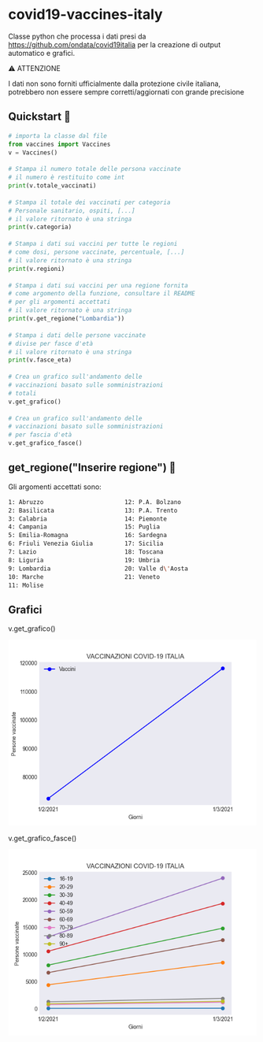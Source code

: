 # covid19-vaccines-italy
Classe python che processa i dati presi da https://github.com/ondata/covid19italia per la creazione di output automatico e grafici. 

⚠️ ATTENZIONE

I dati non sono forniti ufficialmente dalla protezione civile italiana, potrebbero non essere sempre corretti/aggiornati con grande precisione

## Quickstart 🚀

```python
# importa la classe dal file
from vaccines import Vaccines
v = Vaccines()

# Stampa il numero totale delle persona vaccinate
# il numero è restituito come int
print(v.totale_vaccinati)

# Stampa il totale dei vaccinati per categoria
# Personale sanitario, ospiti, [...]
# il valore ritornato è una stringa
print(v.categoria)

# Stampa i dati sui vaccini per tutte le regioni
# come dosi, persone vaccinate, percentuale, [...]
# il valore ritornato è una stringa
print(v.regioni)

# Stampa i dati sui vaccini per una regione fornita
# come argomento della funzione, consultare il README
# per gli argomenti accettati
# il valore ritornato è una stringa
print(v.get_regione("Lombardia"))

# Stampa i dati delle persone vaccinate 
# divise per fasce d'età
# il valore ritornato è una stringa
print(v.fasce_eta)

# Crea un grafico sull'andamento delle
# vaccinazioni basato sulle somministrazioni
# totali
v.get_grafico()

# Crea un grafico sull'andamento delle 
# vaccinazioni basato sulle somministrazioni
# per fascia d'età
v.get_grafico_fasce()
```

## get_regione("Inserire regione") 🤖

Gli argomenti accettati sono:
```bash
1: Abruzzo                       12: P.A. Bolzano
2: Basilicata                    13: P.A. Trento
3: Calabria                      14: Piemonte
4: Campania                      15: Puglia
5: Emilia-Romagna                16: Sardegna
6: Friuli Venezia Giulia         17: Sicilia
7: Lazio                         18: Toscana
8: Liguria                       19: Umbria
9: Lombardia                     20: Valle d\'Aosta
10: Marche                       21: Veneto
11: Molise
```

## Grafici

v.get_grafico()

![](vaccini_1.png)


v.get_grafico_fasce()

![](vaccini_2.png)
